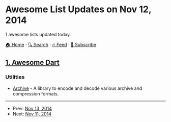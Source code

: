 # Awesome List Updates on Nov 12, 2014

1 awesome lists updated today.

[🏠 Home](/README.md) · [🔍 Search](https://www.trackawesomelist.com/search/) · [🔥 Feed](https://www.trackawesomelist.com/rss.xml) · [📮 Subscribe](https://trackawesomelist.us17.list-manage.com/subscribe?u=d2f0117aa829c83a63ec63c2f&id=36a103854c)



## [1. Awesome Dart](/content/yissachar/awesome-dart/README.md)

### Utilities

*   [Archive](https://pub.dartlang.org/packages/archive) - A library to encode and decode various archive and compression formats.

---

- Prev: [Nov 13, 2014](/content/2014/11/13/README.md)
- Next: [Nov 11, 2014](/content/2014/11/11/README.md)